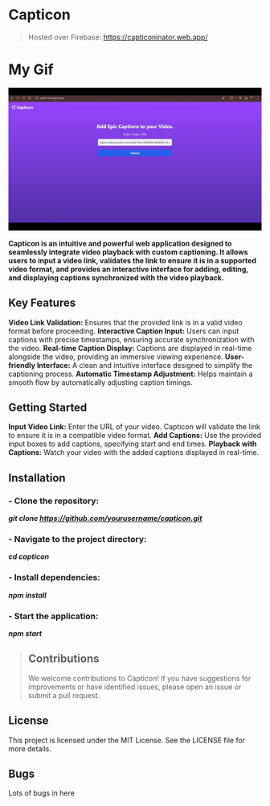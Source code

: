 # Capticon

> Hosted over Firebase: https://capticoninator.web.app/

# My Gif
![](https://github.com/Sud-7/Capticon/blob/main/Capticon-walkthrough%20(2).gif)

**Capticon is an intuitive and powerful web application designed to seamlessly integrate video playback with custom captioning. It allows users to input a video link, validates the link to ensure it is in a supported video format, and provides an interactive interface for adding, editing, and displaying captions synchronized with the video playback.**

## Key Features

**Video Link Validation:** Ensures that the provided link is in a valid video format before proceeding.
**Interactive Caption Input:** Users can input captions with precise timestamps, ensuring accurate synchronization with the video.
**Real-time Caption Display:** Captions are displayed in real-time alongside the video, providing an immersive viewing experience.
**User-friendly Interface:** A clean and intuitive interface designed to simplify the captioning process.
**Automatic Timestamp Adjustment:** Helps maintain a smooth flow by automatically adjusting caption timings.

## Getting Started

**Input Video Link:** Enter the URL of your video. Capticon will validate the link to ensure it is in a compatible video format.
**Add Captions:** Use the provided input boxes to add captions, specifying start and end times.
**Playback with Captions:** Watch your video with the added captions displayed in real-time.

## Installation

### - Clone the repository:

**_git clone https://github.com/yourusername/capticon.git_**

### - Navigate to the project directory:

**_cd capticon_**

### - Install dependencies:

**_npm install_**

### - Start the application:

**_npm start_**

> ## Contributions
>
> We welcome contributions to Capticon! If you have suggestions for improvements or have identified issues, please open an issue or submit a pull request.

## License

This project is licensed under the MIT License. See the LICENSE file for more details.

## Bugs

Lots of bugs in here
